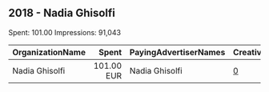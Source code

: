 ## 2018 - Nadia Ghisolfi 
Spent: 101.00
Impressions: 91,043

|OrganizationName|Spent|PayingAdvertiserNames|CreativeUrls|Impressions|Genders|AgeBrackets|CountryCodes|BillingAddresses|CandidateBallotInformation|
|:---|---:|:---|:---|---:|:---|:---|:---|:---|:---|
|Nadia Ghisolfi|101.00 EUR|Nadia Ghisolfi|[0](https://www.snap.com/political-ads/asset/97d0a008a95a50f7a4936ea45d698e42f4f9f1cc3d069b4ed28e97e814aeea21?mediaType=png)|91,043||18+|switzerland|"in cimalloco 52,Gudo,6515,CH"||

